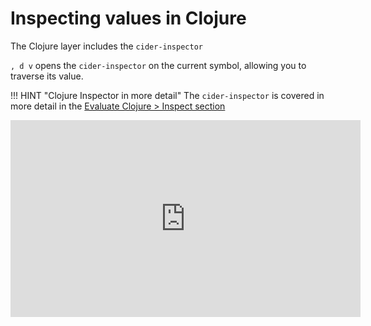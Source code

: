 # Inspecting values in Clojure

The Clojure layer includes the `cider-inspector`

`, d v` opens the `cider-inspector` on the current symbol, allowing you to traverse its value.

!!! HINT "Clojure Inspector in more detail"
    The `cider-inspector` is covered in more detail in the [Evaluate Clojure > Inspect section](/evaluating-clojure/inspect.md)


<p style="text-align:center">
<iframe width="560" height="315" src="https://www.youtube.com/embed/NDrpclY54E0" title="YouTube video player" frameborder="0" allow="accelerometer; autoplay; clipboard-write; encrypted-media; gyroscope; picture-in-picture" allowfullscreen></iframe>
</p>
